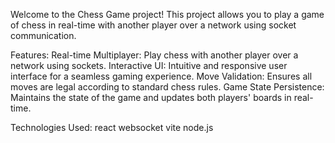 Welcome to the Chess Game project! This project allows you to play a game of chess in real-time with another player over a network using socket communication.

Features:
Real-time Multiplayer: Play chess with another player over a network using sockets.
Interactive UI: Intuitive and responsive user interface for a seamless gaming experience.
Move Validation: Ensures all moves are legal according to standard chess rules.
Game State Persistence: Maintains the state of the game and updates both players' boards in real-time.



Technologies Used:
react 
websocket
vite
node.js




